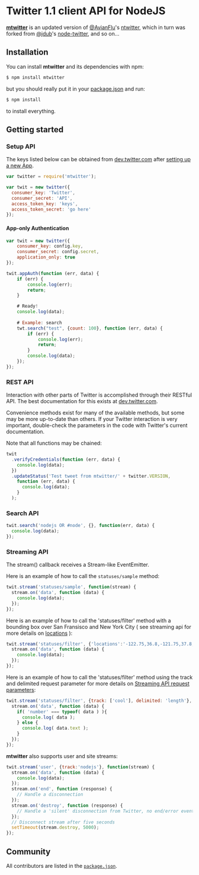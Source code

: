 Twitter 1.1 client API for NodeJS
=================================

__[mtwitter](https://github.com/passcod/mtwitter)__ is an updated
version of [@AvianFlu](https://github.com/AvianFlu)'s
[ntwitter](https://github.com/AvianFlu/ntwitter), which in turn was
forked from [@jdub](https://github.com/jdub)'s
[node-twitter](https://github.com/jdub/node-twitter), and so on…


## Installation

You can install __mtwitter__ and its dependencies with npm:

``` bash
$ npm install mtwitter
```

but you should really put it in your
[package.json](http://package.json.nodejitsu.com/) and run:

``` bash
$ npm install
```

to install everything.


## Getting started

### Setup API 

The keys listed below can be obtained from
[dev.twitter.com](https://dev.twitter.com) after
[setting up a new App](https://dev.twitter.com/apps/new).

``` javascript
var twitter = require('mtwitter');

var twit = new twitter({
  consumer_key: 'Twitter',
  consumer_secret: 'API',
  access_token_key: 'keys',
  access_token_secret: 'go here'
});
```

#### App-only Authentication

``` javascript
var twit = new twitter({
    consumer_key: config.key,
    consumer_secret: config.secret,
    application_only: true
});

twit.appAuth(function (err, data) {
    if (err) {
        console.log(err);
        return;
    }

    # Ready!
    console.log(data);
    
    # Example: search
    twt.search("test", {count: 100}, function (err, data) {
        if (err) {
            console.log(err);
            return;
        }
        console.log(data);
    });
});
```

### REST API 

Interaction with other parts of Twitter is accomplished through their RESTful API.
The best documentation for this exists at [dev.twitter.com](https://dev.twitter.com).

Convenience methods exist for many of the available methods, but some may be
more up-to-date than others. If your Twitter interaction is very important,
double-check the parameters in the code with Twitter's current documentation.

Note that all functions may be chained:

``` javascript
twit
  .verifyCredentials(function (err, data) {
    console.log(data);
  })
  .updateStatus('Test tweet from mtwitter/' + twitter.VERSION,
    function (err, data) {
      console.log(data);
    }
  );
```

### Search API 

``` javascript
twit.search('nodejs OR #node', {}, function(err, data) {
  console.log(data);
});
```

### Streaming API 

The stream() callback receives a Stream-like EventEmitter.

Here is an example of how to call the `statuses/sample` method:

``` javascript
twit.stream('statuses/sample', function(stream) {
  stream.on('data', function (data) {
    console.log(data);
  });
});
```
        
Here is an example of how to call the 'statuses/filter' method with a bounding
box over San Fransisco and New York City ( see streaming api for more details
on [locations](https://dev.twitter.com/docs/streaming-api/methods#locations) ):

``` javascript
twit.stream('statuses/filter', {'locations':'-122.75,36.8,-121.75,37.8,-74,40,-73,41'}, function(stream) {
  stream.on('data', function (data) {
    console.log(data);
  });
});
```

Here is an example of how to call the 'statuses/filter' method using the track
and delimited request parameter for more details on [Streaming API request
parameters](https://dev.twitter.com/docs/streaming-apis/parameters#delimited):

``` javascript
twit.stream('statuses/filter', {track: ['cool'], delimited: 'length'}, function(stream) {
  stream.on('data', function (data) {
    if( 'number' === typeof( data ) ){
      console.log( data );
    } else {
      console.log( data.text );
    }
  });
});
```

__mtwitter__ also supports user and site streams:

``` javascript
twit.stream('user', {track:'nodejs'}, function(stream) {
  stream.on('data', function (data) {
    console.log(data);
  });
  stream.on('end', function (response) {
    // Handle a disconnection
  });
  stream.on('destroy', function (response) {
    // Handle a 'silent' disconnection from Twitter, no end/error event fired
  });
  // Disconnect stream after five seconds
  setTimeout(stream.destroy, 5000);
});
```

## Community

All contributors are listed in the
[`package.json`](https://github.com/passcod/mtwitter/blob/master/package.json).